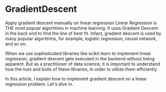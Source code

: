# GradientDescent
Apply gradient descent manually on linear regression
Linear Regression is THE most popuar algorhtims in machine learning. 
It uses Gradient Descent in the back end to find the line of best fit.
Infact, gradient descent is used by many popular algorithms, for example, logistic regression, neural network, and so on.

When we use sophisticated libraries like scikit learn to implement linear regression, gradient descent gets executed in the backend without being apparent. 
But as a practitioner of data science, it is important to understand how the nuts and bolts of these libraries, in order to utilize them efficiently. 

In this article, I explain how to implement gradient descent on a linear regression problem. 
Let's dive in. 

